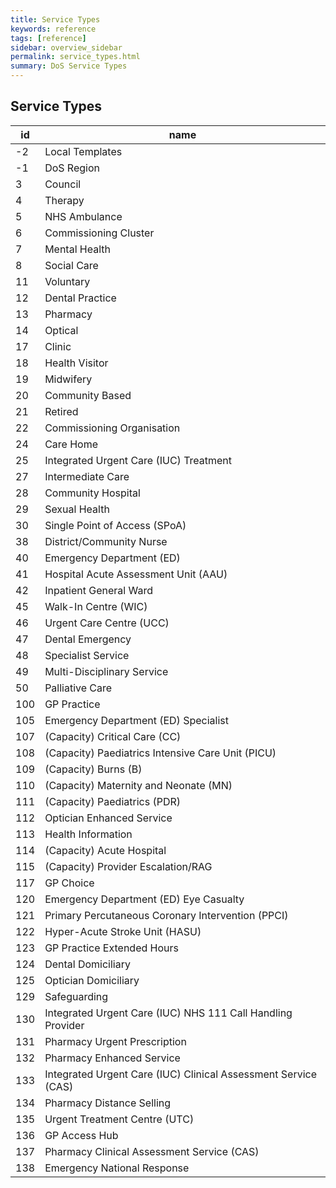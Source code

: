 ```yaml
---
title: Service Types
keywords: reference
tags: [reference]
sidebar: overview_sidebar
permalink: service_types.html
summary: DoS Service Types
---
```


## Service Types ##

|id	|name|
|-|-|
|-2	|Local Templates|
|-1	|DoS Region|
|3	|Council|
|4	|Therapy|
|5	|NHS Ambulance|
|6	|Commissioning Cluster|
|7	|Mental Health|
|8	|Social Care|
|11	|Voluntary|
|12	|Dental Practice|
|13	|Pharmacy|
|14	|Optical|
|17	|Clinic|
|18	|Health Visitor|
|19	|Midwifery|
|20	|Community Based|
|21	|Retired|
|22	|Commissioning Organisation|
|24	|Care Home|
|25	|Integrated Urgent Care (IUC) Treatment|
|27	|Intermediate Care|
|28	|Community Hospital|
|29	|Sexual Health|
|30	|Single Point of Access (SPoA)|
|38	|District/Community Nurse|
|40	|Emergency Department (ED)|
|41	|Hospital Acute Assessment Unit (AAU)|
|42	|Inpatient General Ward|
|45	|Walk-In Centre (WIC)|
|46	|Urgent Care Centre (UCC)|
|47	|Dental Emergency|
|48	|Specialist Service|
|49	|Multi-Disciplinary Service|
|50	|Palliative Care|
|100	|GP Practice|
|105	|Emergency Department (ED) Specialist|
|107	|(Capacity) Critical Care (CC)|
|108	|(Capacity) Paediatrics Intensive Care Unit (PICU)|
|109	|(Capacity) Burns (B)|
|110	|(Capacity) Maternity and Neonate (MN)|
|111	|(Capacity) Paediatrics (PDR)|
|112	|Optician Enhanced Service|
|113	|Health Information|
|114	|(Capacity) Acute Hospital|
|115	|(Capacity) Provider Escalation/RAG|
|117	|GP Choice|
|120	|Emergency Department (ED) Eye Casualty|
|121	|Primary Percutaneous Coronary Intervention (PPCI)|
|122	|Hyper-Acute Stroke Unit (HASU)|
|123	|GP Practice Extended Hours|
|124	|Dental Domiciliary|
|125	|Optician Domiciliary|
|129	|Safeguarding|
|130	|Integrated Urgent Care (IUC) NHS 111 Call Handling Provider|
|131	|Pharmacy Urgent Prescription|
|132	|Pharmacy Enhanced Service|
|133	|Integrated Urgent Care (IUC) Clinical Assessment Service (CAS)|
|134	|Pharmacy Distance Selling|
|135	|Urgent Treatment Centre (UTC)|
|136	|GP Access Hub|
|137	|Pharmacy Clinical Assessment Service (CAS)|
|138	|Emergency National Response|
